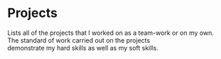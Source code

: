 # Projects  
  
  Lists all of the projects that I worked on as a team-work or on my own.  
  The standard of work carried out on the projects   
  demonstrate my hard skills as well as my soft skills.
